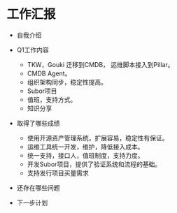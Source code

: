 # 工作汇报

* 自我介绍
* Q1工作内容

  * TKW，Gouki 迁移到CMDB， 运维脚本接入到Pillar。
  * CMDB Agent。
  * 组织架构同步，稳定性提高。
  * Subor项目
  * 值班，支持方式。
  * 知识分享

* 取得了哪些成绩

  * 使用开源资产管理系统，扩展容易，稳定性有保证。
  * 运维工具统一开发，维护，降低接入成本。
  * 统一支持，接口人，值班制度，支持力度。
  * 开发Subor项目，提供了验证系统和流程的基础。
  * 支持发行项目买量需求

* 还存在哪些问题
* 下一步计划
